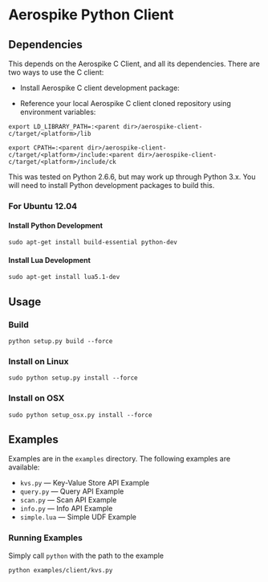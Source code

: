# Aerospike Python Client

## Dependencies

This depends on the Aerospike C Client, and all its dependencies. There are two ways to use the C client:

* Install Aerospike C client development package: 

* Reference your local Aerospike C client cloned repository using environment variables:

`export LD_LIBRARY_PATH=:<parent dir>/aerospike-client-c/target/<platform>/lib`	

`export CPATH=:<parent dir>/aerospike-client-c/target/<platform>/include:<parent dir>/aerospike-client-c/target/<platform>/include/ck`

This was tested on Python 2.6.6, but may work up through Python 3.x. You will need to install Python development packages to build this.

### For Ubuntu 12.04
#### Install Python Development
	sudo apt-get install build-essential python-dev
#### Install Lua Development
	sudo apt-get install lua5.1-dev

## Usage

### Build

	python setup.py build --force
	
### Install on Linux
	
	sudo python setup.py install --force

### Install on OSX
	
	sudo python setup_osx.py install --force

## Examples

Examples are in the `examples` directory. The following examples are available:

* `kvs.py` — Key-Value Store API Example
* `query.py` — Query API Example
* `scan.py` — Scan API Example
* `info.py` — Info API Example
* `simple.lua` — Simple UDF Example

### Running Examples

Simply call `python` with the path to the example

	python examples/client/kvs.py


